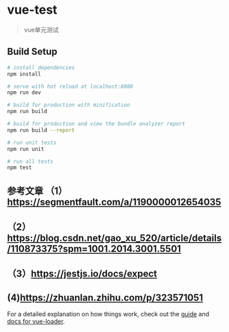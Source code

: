 # vue-test

> vue单元测试

## Build Setup

``` bash
# install dependencies
npm install

# serve with hot reload at localhost:8080
npm run dev

# build for production with minification
npm run build

# build for production and view the bundle analyzer report
npm run build --report

# run unit tests
npm run unit

# run all tests
npm test
```

## 参考文章 （1） https://segmentfault.com/a/1190000012654035 
## （2）https://blog.csdn.net/gao_xu_520/article/details/110873375?spm=1001.2014.3001.5501
## （3）https://jestjs.io/docs/expect
## (4)https://zhuanlan.zhihu.com/p/323571051
For a detailed explanation on how things work, check out the [guide](http://vuejs-templates.github.io/webpack/) and [docs for vue-loader](http://vuejs.github.io/vue-loader).
